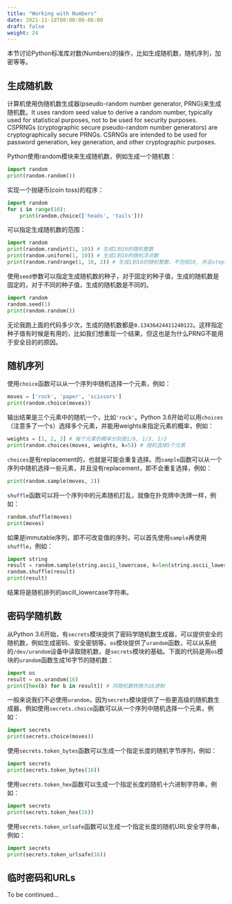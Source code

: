 ```yaml
---
title: "Working with Numbers"
date: 2021-11-18T00:00:00-06:00
draft: false
weight: 24
---
```


本节讨论Python标准库对数(Numbers)的操作，比如生成随机数，随机序列，加密等等。

## 生成随机数

计算机使用伪随机数生成器(pseudo-random number generator, PRNG)来生成随机数。It uses random seed value to derive a random number, typically used for statistical purposes, not to be used for security purposes. CSPRNGs (cryptographic secure pseudo-random number generators) are cryptographically secure PRNGs. CSRNGs are intended to be used for password generation, key generation, and other cryptographic purposes.


Python使用random模块来生成随机数，例如生成一个随机数：

```python
import random
print(random.random())
```

实现一个抛硬币(coin toss)的程序：

```python
import random
for i in range(10):
    print(random.choice(['heads', 'tails']))
```

可以指定生成随机数的范围：

```python
import random
print(random.randint(1, 10)) # 生成1到10的随机整数
print(random.uniform(1, 10)) # 生成1到10的随机浮点数
print(random.randrange(1, 10, 2)) # 生成1到10的随机整数，不包括10, 并且step=2
```

使用`seed`参数可以指定生成随机数的种子，对于固定的种子值，生成的随机数是固定的，对于不同的种子值，生成的随机数是不同的。

```python
import random
random.seed(1)
print(random.random())
```

无论我跑上面的代码多少次，生成的随机数都是`0.13436424411240122`。这样指定种子值有时候是有用的，比如我们想重现一个结果，但这也是为什么PRNG不能用于安全目的的原因。

## 随机序列

使用`choice`函数可以从一个序列中随机选择一个元素，例如：

```python
moves = ['rock', 'paper', 'scissors']
print(random.choice(moves))
```

输出结果是三个元素中的随机一个，比如`'rock'`。Python 3.6开始可以用`choices`（注意多了一个s）选择多个元素，并能用weights来指定元素的概率，例如：

```python
weights = [1, 2, 3] # 每个元素的概率分别是1/6, 1/3, 1/2
print(random.choices(moves, weights, k=5)) # 随机选择5个元素
```

`choices`是有replacement的，也就是可能会重复选择。而`sample`函数可以从一个序列中随机选择一些元素，并且没有replacement，即不会重复选择，例如：

```python
print(random.sample(moves, 2))
```

`shuffle`函数可以将一个序列中的元素随机打乱，就像在扑克牌中洗牌一样，例如：

```python
random.shuffle(moves)
print(moves)
```

如果是immutable序列，即不可改变值的序列，可以首先使用`sample`再使用`shuffle`，例如：

```python
import string
result = random.sample(string.ascii_lowercase, k=len(string.ascii_lowercase))
random.shuffle(result)
print(result)
```

结果将是随机排列的ascill_lowercase字符串。

## 密码学随机数

从Python 3.6开始，有`secrets`模块提供了密码学随机数生成器，可以提供安全的随机数，例如生成密码、安全密钥等。`os`模块提供了`urandom`函数，可以从系统的`/dev/urandom`设备中读取随机数，是`secrets`模块的基础。下面的代码是用`os`模块的`urandom`函数生成16字节的随机数：

```python
import os
result = os.urandom(16)
print([hex(b) for b in result]) # 将随机数转换为16进制
```

一般来说我们不必使用`urandom`，因为`secrets`模块提供了一些更高级的随机数生成器，例如使用`secrets.choice`函数可以从一个序列中随机选择一个元素，例如：

```python
import secrets
print(secrets.choice(moves))
```

使用`secrets.token_bytes`函数可以生成一个指定长度的随机字节序列，例如：

```python
import secrets
print(secrets.token_bytes(16))
```

使用`secrets.token_hex`函数可以生成一个指定长度的随机十六进制字符串，例如：

```python
import secrets
print(secrets.token_hex(16))
```

使用`secrets.token_urlsafe`函数可以生成一个指定长度的随机URL安全字符串，例如：

```python
import secrets
print(secrets.token_urlsafe(16))
```

## 临时密码和URLs

To be continued...